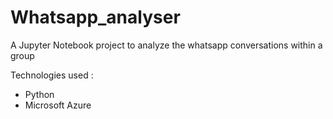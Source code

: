 # Whatsapp_analyser

A Jupyter Notebook project to analyze the whatsapp conversations within a group

Technologies used : 

+ Python
+ Microsoft Azure
